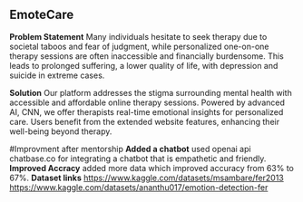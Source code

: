 ## EmoteCare
**Problem Statement**
Many individuals hesitate to seek therapy due to societal taboos and fear of judgment, while personalized one-on-one therapy sessions are often inaccessible and financially burdensome. This leads to prolonged suffering, a lower quality of life, with depression and suicide in extreme cases.

**Solution**
Our platform addresses the stigma surrounding mental health with accessible and affordable online therapy sessions. Powered by advanced AI, CNN, we offer therapists real-time emotional insights for personalized care. Users benefit from the extended website features, enhancing their well-being beyond therapy.

#Improvment after mentorship
**Added a chatbot** used openai api chatbase.co for integrating a chatbot that is empathetic and friendly.
**Improved Accracy** added more data which improved accuracy from 63% to 67%.
**Dataset links** 
https://www.kaggle.com/datasets/msambare/fer2013
https://www.kaggle.com/datasets/ananthu017/emotion-detection-fer

